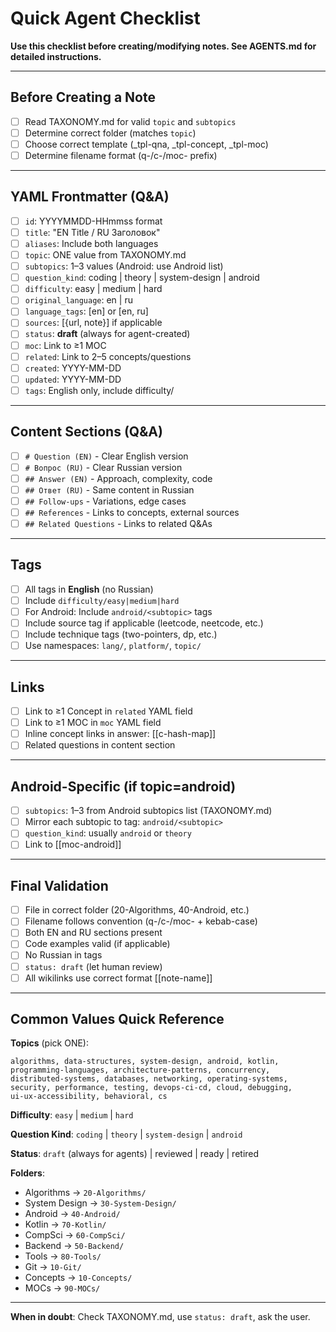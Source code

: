 # Quick Agent Checklist

**Use this checklist before creating/modifying notes. See AGENTS.md for detailed instructions.**

---

## Before Creating a Note

- [ ] Read TAXONOMY.md for valid `topic` and `subtopics`
- [ ] Determine correct folder (matches `topic`)
- [ ] Choose correct template (_tpl-qna, _tpl-concept, _tpl-moc)
- [ ] Determine filename format (q-/c-/moc- prefix)

---

## YAML Frontmatter (Q&A)

- [ ] `id`: YYYYMMDD-HHmmss format
- [ ] `title`: "EN Title / RU Заголовок"
- [ ] `aliases`: Include both languages
- [ ] `topic`: ONE value from TAXONOMY.md
- [ ] `subtopics`: 1–3 values (Android: use Android list)
- [ ] `question_kind`: coding | theory | system-design | android
- [ ] `difficulty`: easy | medium | hard
- [ ] `original_language`: en | ru
- [ ] `language_tags`: [en] or [en, ru]
- [ ] `sources`: [{url, note}] if applicable
- [ ] `status`: **draft** (always for agent-created)
- [ ] `moc`: Link to ≥1 MOC
- [ ] `related`: Link to 2–5 concepts/questions
- [ ] `created`: YYYY-MM-DD
- [ ] `updated`: YYYY-MM-DD
- [ ] `tags`: English only, include difficulty/<level>

---

## Content Sections (Q&A)

- [ ] `# Question (EN)` - Clear English version
- [ ] `# Вопрос (RU)` - Clear Russian version
- [ ] `## Answer (EN)` - Approach, complexity, code
- [ ] `## Ответ (RU)` - Same content in Russian
- [ ] `## Follow-ups` - Variations, edge cases
- [ ] `## References` - Links to concepts, external sources
- [ ] `## Related Questions` - Links to related Q&As

---

## Tags

- [ ] All tags in **English** (no Russian)
- [ ] Include `difficulty/easy|medium|hard`
- [ ] For Android: Include `android/<subtopic>` tags
- [ ] Include source tag if applicable (leetcode, neetcode, etc.)
- [ ] Include technique tags (two-pointers, dp, etc.)
- [ ] Use namespaces: `lang/`, `platform/`, `topic/`

---

## Links

- [ ] Link to ≥1 Concept in `related` YAML field
- [ ] Link to ≥1 MOC in `moc` YAML field
- [ ] Inline concept links in answer: [[c-hash-map]]
- [ ] Related questions in content section

---

## Android-Specific (if topic=android)

- [ ] `subtopics`: 1–3 from Android subtopics list (TAXONOMY.md)
- [ ] Mirror each subtopic to tag: `android/<subtopic>`
- [ ] `question_kind`: usually `android` or `theory`
- [ ] Link to [[moc-android]]

---

## Final Validation

- [ ] File in correct folder (20-Algorithms, 40-Android, etc.)
- [ ] Filename follows convention (q-/c-/moc- + kebab-case)
- [ ] Both EN and RU sections present
- [ ] Code examples valid (if applicable)
- [ ] No Russian in tags
- [ ] `status: draft` (let human review)
- [ ] All wikilinks use correct format [[note-name]]

---

## Common Values Quick Reference

**Topics** (pick ONE):
```
algorithms, data-structures, system-design, android, kotlin,
programming-languages, architecture-patterns, concurrency,
distributed-systems, databases, networking, operating-systems,
security, performance, testing, devops-ci-cd, cloud, debugging,
ui-ux-accessibility, behavioral, cs
```

**Difficulty**: `easy` | `medium` | `hard`

**Question Kind**: `coding` | `theory` | `system-design` | `android`

**Status**: `draft` (always for agents) | reviewed | ready | retired

**Folders**:
- Algorithms → `20-Algorithms/`
- System Design → `30-System-Design/`
- Android → `40-Android/`
- Kotlin → `70-Kotlin/`
- CompSci → `60-CompSci/`
- Backend → `50-Backend/`
- Tools → `80-Tools/`
- Git → `10-Git/`
- Concepts → `10-Concepts/`
- MOCs → `90-MOCs/`

---

**When in doubt**: Check TAXONOMY.md, use `status: draft`, ask the user.

